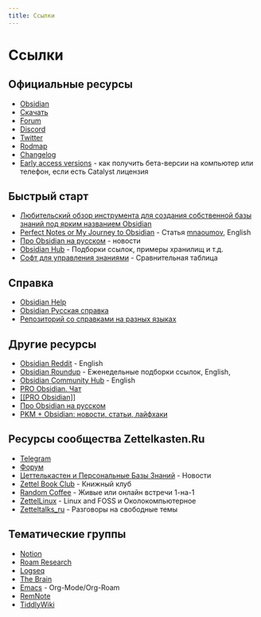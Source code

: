 ```yaml
---
title: Ссылки
---
```


# Ссылки

## Официальные ресурсы

- [Obsidian](https://obsidian.md/)
- [Скачать](https://obsidian.md/download/)
- [Forum](https://forum.obsidian.md/)
- [Discord](https://discord.com/invite/veuWUTm)
- [Twitter](https://twitter.com/obsdmd)
- [Rodmap](https://obsidian.md/roadmap/)
- [Changelog](https://obsidian.md/changelog/)
- [Early access versions](https://help.obsidian.md/Obsidian/Early+access+versions) - как получить бета-версии на компьютер или телефон, если есть Catalyst лицензия

## Быстрый старт

- [Любительский обзор инструмента для создания собственной базы знаний под ярким названием Obsidian](https://www.notion.so/Obsidian-de83f079a8b54a36be7f6d66ee78e9d1)
- [Perfect Notes or My Journey to Obsidian](https://mnaoumov.wordpress.com/2022/05/08/perfect-notes-or-my-journey-to-obsidian/) - Статья [mnaoumov](Участники/mnaoumov.md), English
- [Про Obsidian на русском](https://t.me/obsidianru) - новости
- [Obsidian Hub](https://t.me/obsidian_hub/28) - Подборки ссылок, примеры хранилищ и т.д.
- [Софт для управления знаниями](https://dreydel.notion.site/4744f5d1dda24786b3d6495baec04375?v=60968fab83494731b8c1058cd9d265c9) - Сравнительная таблица

## Справка

- [Obsidian Help](https://help.obsidian.md/)
- [Obsidian Русская справка](https://publish.obsidian.md/help-ru/)
- [Репозиторий со справками на разных языках](https://github.com/obsidianmd/obsidian-help/)

## Другие ресурсы

- [Obsidian Reddit](https://www.reddit.com/r/ObsidianMD/) - English
- [Obsidian Roundup](https://obsidianroundup.org/) - Еженедельные подборки ссылок, English,
- [Obsidian Community Hub](https://publish.obsidian.md/hub/) - English
- [PRO Obsidian. Чат](https://t.me/russianobs)
- [\[\[PRO Obsidian\]\]](https://t.me/obsidianrus)
- [Про Obsidian на русском](https://t.me/obsidianru)
- [PKM + Obsidian: новости, статьи, лайфхаки](https://t.me/obs_pkm)

## Ресурсы сообщества Zettelkasten.Ru

- [Telegram](https://t.me/Zettelkasten_ru)
- [Форум](https://zttl.space/)
- [Цеттелькастен и Персональные Базы Знаний](https://t.me/zettelkasten_ch) - Новости
- [Zettel Book Club](https://t.me/zettelbookclub) - Книжный клуб
- [Random Coffee](https://t.me/Zettelkasten_ru/45037) - Живые или онлайн встречи 1-на-1
- [ZettelLinux](https://t.me/zettelLinux) - Linux and FOSS и Околокомпьютерное
- [Zetteltalks_ru](https://t.me/zetteltalks_ru) - Разговоры на свободные темы

## Тематические группы

- [Notion](https://t.me/ru_notion)
- [Roam Research](https://t.me/roamrus)
- [Logseq](https://t.me/logseqchat)
- [The Brain](https://t.me/thebrain_community)
- [Emacs](https://t.me/zettelmacs) - Org-Mode/Org-Roam
- [RemNote](https://t.me/RemNote_ru)
- [TiddlyWiki](https://t.me/tiddlywikiru)
